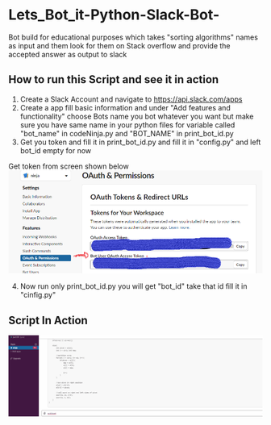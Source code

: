 # Lets_Bot_it-Python-Slack-Bot-
Bot build for educational purposes which takes "sorting algorithms" names as input and them look for them on Stack overflow and provide the accepted answer as output to slack 

## How to run this Script and see it in action
1. Create a Slack Account and navigate to https://api.slack.com/apps
2. Create a app fill basic information and under "Add features and functionality"  choose Bots name you bot whatever you want
  but make sure you have same name in your python files for variable called "bot_name" in codeNinja.py and "BOT_NAME" in print_bot_id.py
3. Get you token and fill it in print_bot_id.py and fill  it in "config.py"  and  left bot_id empty for now 

Get token from screen shown below
![alt text](https://github.com/jaskaran1989/Lets_Bot_it-Python-Slack-Bot-/blob/master/config.png)

4. Now run only print_bot_id.py you will get "bot_id" take that id fill it in "cinfig.py"




## Script In Action 

![alt text](https://github.com/jaskaran1989/Lets_Bot_it-Python-Slack-Bot-/blob/master/slackbotreview.gif)
